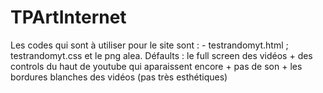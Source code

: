 # TPArtInternet
Les codes qui sont à utiliser pour le site sont : - testrandomyt.html ; testrandomyt.css et le png alea.
Défaults : le full screen des vidéos + des controls du haut de youtube qui aparaissent encore + pas de son + les bordures blanches des vidéos (pas très esthétiques)

